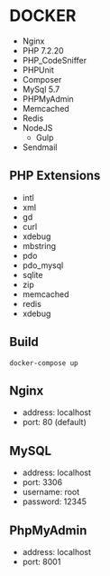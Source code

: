 DOCKER
======

* Nginx
* PHP 7.2.20
* PHP_CodeSniffer
* PHPUnit
* Composer
* MySql 5.7
* PHPMyAdmin
* Memcached
* Redis
* NodeJS
  * Gulp
* Sendmail

PHP Extensions
--------------

* intl
* xml
* gd
* curl
* xdebug
* mbstring
* pdo
* pdo_mysql
* sqlite
* zip
* memcached
* redis
* xdebug

Build
-----

```
docker-compose up
```

Nginx
-----

* address: localhost
* port: 80 (default)

MySQL
-----

* address: localhost
* port: 3306
* username: root
* password: 12345

PhpMyAdmin
----------

* address: localhost
* port: 8001
